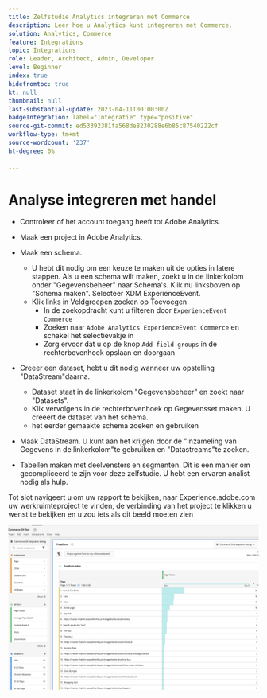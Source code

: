 ```yaml
---
title: Zelfstudie Analytics integreren met Commerce
description: Leer hoe u Analytics kunt integreren met Commerce.
solution: Analytics, Commerce
feature: Integrations
topic: Integrations
role: Leader, Architect, Admin, Developer
level: Beginner
index: true
hidefromtoc: true
kt: null
thumbnail: null
last-substantial-update: 2023-04-11T00:00:00Z
badgeIntegration: label="Integratie" type="positive"
source-git-commit: ed53392381fa568de8230288e6b85c87540222cf
workflow-type: tm+mt
source-wordcount: '237'
ht-degree: 0%

---
```



# Analyse integreren met handel

* Controleer of het account toegang heeft tot Adobe Analytics.

* Maak een project in Adobe Analytics.

* Maak een schema.
   * U hebt dit nodig om een keuze te maken uit de opties in latere stappen. Als u een schema wilt maken, zoekt u in de linkerkolom onder &quot;Gegevensbeheer&quot; naar Schema&#39;s. Klik nu linksboven op &quot;Schema maken&quot;. Selecteer XDM ExperienceEvent.
   * Klik links in Veldgroepen zoeken op Toevoegen
      * In de zoekopdracht kunt u filteren door `ExperienceEvent Commerce`
      * Zoeken naar `Adobe Analytics ExperienceEvent Commerce` en schakel het selectievakje in
      * Zorg ervoor dat u op de knop `Add field groups` in de rechterbovenhoek opslaan en doorgaan
* Creeer een dataset, hebt u dit nodig wanneer uw opstelling &quot;DataStream&quot;daarna.
   * Dataset staat in de linkerkolom &quot;Gegevensbeheer&quot; en zoekt naar &quot;Datasets&quot;.
   * Klik vervolgens in de rechterbovenhoek op Gegevensset maken. U creeert de dataset van het schema.
   * het eerder gemaakte schema zoeken en gebruiken
* Maak DataStream. U kunt aan het krijgen door de &quot;Inzameling van Gegevens in de linkerkolom&quot;te gebruiken en &quot;Datastreams&quot;te zoeken.
* Tabellen maken met deelvensters en segmenten. Dit is een manier om gecompliceerd te zijn voor deze zelfstudie. U hebt een ervaren analist nodig als hulp.


Tot slot navigeert u om uw rapport te bekijken, naar Experience.adobe.com uw werkruimteproject te vinden, de verbinding van het project te klikken u wenst te bekijken en u zou iets als dit beeld moeten zien

![Analytische screenshot van bepaalde handelsgegevens](./assets/analytics-commerce/analytics-screenshot-commerce-items.png)